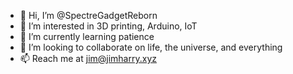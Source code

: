 - 👋 Hi, I’m @SpectreGadgetReborn
- 👀 I’m interested in 3D printing, Arduino, IoT
- 🌱 I’m currently learning patience
- 💞️ I’m looking to collaborate on life, the universe, and everything
- 📫 Reach me at jim@jimharry.xyz

<!---
SpectreGadgetReborn/SpectreGadgetReborn is a ✨ special ✨ repository because its `README.md` (this file) appears on your GitHub profile.
You can click the Preview link to take a look at your changes.
--->

